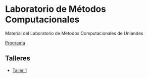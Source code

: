 # Laboratorio de Métodos Computacionales

Material del Laboratorio de Métodos Computacionales de Uniandes

[Programa](https://github.com/ComputoCienciasUniandes/MetodosComputacionalesLaboratorio/blob/master/2015-V/programa/programa-2015V.pdf)

## Talleres

* [Taller 1](https://github.com/ComputoCienciasUniandes/MetodosComputacionalesLaboratorio/blob/master/2015-V/actividades/talleres/Taller1.md)
